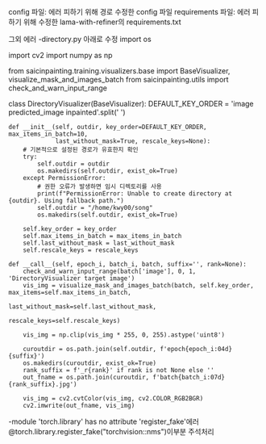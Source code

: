 config 파일: 에러 피하기 위해 경로 수정한 config 파일
requirements 파일: 에러 피하기 위해 수정한 lama-with-refiner의 requirements.txt

그외 에러
-directory.py 아래로 수정
import os

import cv2
import numpy as np

from saicinpainting.training.visualizers.base import BaseVisualizer, visualize_mask_and_images_batch
from saicinpainting.utils import check_and_warn_input_range


class DirectoryVisualizer(BaseVisualizer):
    DEFAULT_KEY_ORDER = 'image predicted_image inpainted'.split(' ')

    def __init__(self, outdir, key_order=DEFAULT_KEY_ORDER, max_items_in_batch=10,
                 last_without_mask=True, rescale_keys=None):
        # 기본적으로 설정된 경로가 유효한지 확인
        try:
            self.outdir = outdir
            os.makedirs(self.outdir, exist_ok=True)
        except PermissionError:
            # 권한 오류가 발생하면 임시 디렉토리를 사용
            print(f"PermissionError: Unable to create directory at {outdir}. Using fallback path.")
            self.outdir = "/home/kwy00/song"
            os.makedirs(self.outdir, exist_ok=True)

        self.key_order = key_order
        self.max_items_in_batch = max_items_in_batch
        self.last_without_mask = last_without_mask
        self.rescale_keys = rescale_keys

    def __call__(self, epoch_i, batch_i, batch, suffix='', rank=None):
        check_and_warn_input_range(batch['image'], 0, 1, 'DirectoryVisualizer target image')
        vis_img = visualize_mask_and_images_batch(batch, self.key_order, max_items=self.max_items_in_batch,
                                                  last_without_mask=self.last_without_mask,
                                                  rescale_keys=self.rescale_keys)

        vis_img = np.clip(vis_img * 255, 0, 255).astype('uint8')

        curoutdir = os.path.join(self.outdir, f'epoch{epoch_i:04d}{suffix}')
        os.makedirs(curoutdir, exist_ok=True)
        rank_suffix = f'_r{rank}' if rank is not None else ''
        out_fname = os.path.join(curoutdir, f'batch{batch_i:07d}{rank_suffix}.jpg')

        vis_img = cv2.cvtColor(vis_img, cv2.COLOR_RGB2BGR)
        cv2.imwrite(out_fname, vis_img)


-module 'torch.library' has no attribute 'register_fake'에러
@torch.library.register_fake("torchvision::nms")이부분 주석처리
